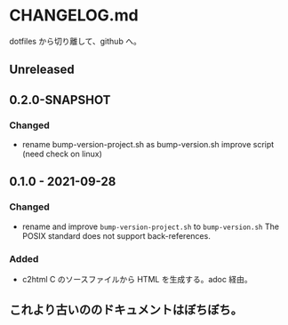 # CHANGELOG.md

dotfiles から切り離して、github へ。

## Unreleased

## 0.2.0-SNAPSHOT
### Changed
* rename bump-version-project.sh as bump-version.sh
  improve script (need check on linux)

## 0.1.0 - 2021-09-28
### Changed
* rename and improve `bump-version-project.sh` to `bump-version.sh`
  The POSIX standard does not support back-references.
### Added
* c2html
  C のソースファイルから HTML を生成する。adoc 経由。

## これより古いののドキュメントはぼちぼち。

